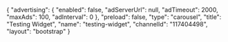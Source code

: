 {
    "advertising": {
        "enabled": false,
        "adServerUrl": null,
        "adTimeout": 2000,
        "maxAds": 100,
        "adInterval": 0
    },
    "preload": false,
    "type": "carousel",
    "title": "Testing Widget",
    "name": "testing-widget",
    "channelId": "117404498",
    "layout": "bootstrap"
}